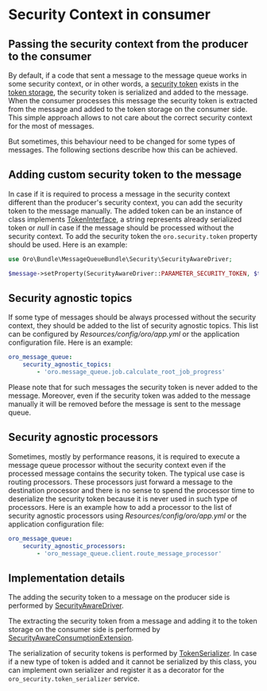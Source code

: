 Security Context in consumer
============================

Passing the security context from the producer to the consumer
--------------------------------------------------------------

By default, if a code that sent a message to the message queue works in some security context, or in other words,
a [security token](http://api.symfony.com/master/Symfony/Component/Security/Core/Authentication/Token/TokenInterface.html)
exists in the [token storage](http://api.symfony.com/master/Symfony/Component/Security/Core/Authentication/Token/Storage/TokenStorageInterface.html),
the security token is serialized and added to the message. When the consumer processes this message the security token
is extracted from the message and added to the token storage on the consumer side. This simple approach allows
to not care about the correct security context for the most of messages.

But sometimes, this behaviour need to be changed for some types of messages. The following sections describe how
this can be achieved.

Adding custom security token to the message
-------------------------------------------

In case if it is required to process a message in the security context different than the producer's security context,
you can add the security token to the message manually. The added token can be an instance of class implements
[TokenInterface](http://api.symfony.com/master/Symfony/Component/Security/Core/Authentication/Token/TokenInterface.html),
a string represents already serialized token or *null* in case if the message should be processed without
the security context. To add the security token the `oro.security.token` property should be used.
Here is an example:

```php
use Oro\Bundle\MessageQueueBundle\Security\SecurityAwareDriver;

$message->setProperty(SecurityAwareDriver::PARAMETER_SECURITY_TOKEN, $token);
```

Security agnostic topics
------------------------

If some type of messages should be always processed without the security context, they should be added to the list of
security agnostic topics. This list can be configured by *Resources/config/oro/app.yml* or the application
configuration file. Here is an example:

```yaml
oro_message_queue:
    security_agnostic_topics:
        - 'oro.message_queue.job.calculate_root_job_progress'
```

Please note that for such messages the security token is never added to the message. Moreover, even if the security
token was added to the message manually it will be removed before the message is sent to the message queue.

Security agnostic processors
----------------------------

Sometimes, mostly by performance reasons, it is required to execute a message queue processor without the security
context even if the processed message contains the security token. The typical use case is routing processors.
These processors just forward a message to the destination processor and there is no sense to spend the processor time
to deserialize the security token because it is never used in such type of processors.
Here is an example how to add a processor to the list of security agnostic processors using
*Resources/config/oro/app.yml* or the application configuration file:

```yaml
oro_message_queue:
    security_agnostic_processors:
        - 'oro_message_queue.client.route_message_processor'
```

Implementation details
----------------------

The adding the security token to a message on the producer side is performed by
[SecurityAwareDriver](../../Security/SecurityAwareDriver.php).

The extracting the security token from a message and adding it to the token storage on the consumer side
is performed by [SecurityAwareConsumptionExtension](../../Security/SecurityAwareConsumptionExtension.php).

The serialization of security tokens is performed by [TokenSerializer](../../../SecurityBundle/Authentication/TokenSerializer.php).
In case if a new type of token is added and it cannot be serialized by this class, you can implement own serializer
and register it as a decorator for the `oro_security.token_serializer` service.
